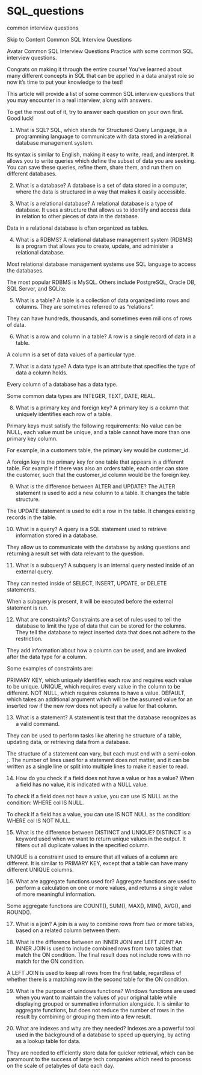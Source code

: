 # SQL_questions
common interview questions

Skip to Content
Common SQL Interview Questions

Avatar
Common SQL Interview Questions
Practice with some common SQL interview questions.

Congrats on making it through the entire course! You’ve learned about many different concepts in SQL that can be applied in a data analyst role so now it’s time to put your knowledge to the test!

This article will provide a list of some common SQL interview questions that you may encounter in a real interview, along with answers.

To get the most out of it, try to answer each question on your own first. Good luck!

1. What is SQL?
SQL, which stands for Structured Query Language, is a programming language to communicate with data stored in a relational database management system.

Its syntax is similar to English, making it easy to write, read, and interpret. It allows you to write queries which define the subset of data you are seeking. You can save these queries, refine them, share them, and run them on different databases.

2. What is a database?
A database is a set of data stored in a computer, where the data is structured in a way that makes it easily accessible.

3. What is a relational database?
A relational database is a type of database. It uses a structure that allows us to identify and access data in relation to other pieces of data in the database.

Data in a relational database is often organized as tables.

4. What is a RDBMS?
A relational database management system (RDBMS) is a program that allows you to create, update, and administer a relational database.

Most relational database management systems use SQL language to access the databases.

The most popular RDBMS is MySQL. Others include PostgreSQL, Oracle DB, SQL Server, and SQLite.

5. What is a table?
A table is a collection of data organized into rows and columns. They are sometimes referred to as “relations”.

They can have hundreds, thousands, and sometimes even millions of rows of data.

6. What is a row and column in a table?
A row is a single record of data in a table.

A column is a set of data values of a particular type.

7. What is a data type?
A data type is an attribute that specifies the type of data a column holds.

Every column of a database has a data type.

Some common data types are INTEGER, TEXT, DATE, REAL.

8. What is a primary key and foreign key?
A primary key is a column that uniquely identifies each row of a table.

Primary keys must satisfy the following requirements: No value can be NULL, each value must be unique, and a table cannot have more than one primary key column.

For example, in a customers table, the primary key would be customer_id.

A foreign key is the primary key for one table that appears in a different table. For example if there was also an orders table, each order can store the customer, such that the customer_id column would be the foreign key.

9. What is the difference between ALTER and UPDATE?
The ALTER statement is used to add a new column to a table. It changes the table structure.

The UPDATE statement is used to edit a row in the table. It changes existing records in the table.

10. What is a query?
A query is a SQL statement used to retrieve information stored in a database.

They allow us to communicate with the database by asking questions and returning a result set with data relevant to the question.

11. What is a subquery?
A subquery is an internal query nested inside of an external query.

They can nested inside of SELECT, INSERT, UPDATE, or DELETE statements.

When a subquery is present, it will be executed before the external statement is run.

12. What are constraints?
Constraints are a set of rules used to tell the database to limit the type of data that can be stored for the columns. They tell the database to reject inserted data that does not adhere to the restriction.

They add information about how a column can be used, and are invoked after the data type for a column.

Some examples of constraints are:

PRIMARY KEY, which uniquely identifies each row and requires each value to be unique. UNIQUE, which requires every value in the column to be different. NOT NULL, which requires columns to have a value. DEFAULT, which takes an additional argument which will be the assumed value for an inserted row if the new row does not specify a value for that column.

13. What is a statement?
A statement is text that the database recognizes as a valid command.

They can be used to perform tasks like altering he structure of a table, updating data, or retrieving data from a database.

The structure of a statement can vary, but each must end with a semi-colon ;. The number of lines used for a statement does not matter, and it can be written as a single line or split into multiple lines to make it easier to read.

14. How do you check if a field does not have a value or has a value?
When a field has no value, it is indicated with a NULL value.

To check if a field does not have a value, you can use IS NULL as the condition: WHERE col IS NULL.

To check if a field has a value, you can use IS NOT NULL as the condition: WHERE col IS NOT NULL.

15. What is the difference between DISTINCT and UNIQUE?
DISTINCT is a keyword used when we want to return unique values in the output. It filters out all duplicate values in the specified column.

UNIQUE is a constraint used to ensure that all values of a column are different. It is similar to PRIMARY KEY, except that a table can have many different UNIQUE columns.

16. What are aggregate functions used for?
Aggregate functions are used to perform a calculation on one or more values, and returns a single value of more meaningful information.

Some aggregate functions are COUNT(), SUM(), MAX(), MIN(), AVG(), and ROUND().

17. What is a join?
A join is a way to combine rows from two or more tables, based on a related column between them.

18. What is the difference between an INNER JOIN and LEFT JOIN?
An INNER JOIN is used to include combined rows from two tables that match the ON condition. The final result does not include rows with no match for the ON condition.

A LEFT JOIN is used to keep all rows from the first table, regardless of whether there is a matching row in the second table for the ON condition.

19. What is the purpose of windows functions?
Windows functions are used when you want to maintain the values of your original table while displaying grouped or summative information alongside. It is similar to aggregate functions, but does not reduce the number of rows in the result by combining or grouping them into a few result.

20. What are indexes and why are they needed?
Indexes are a powerful tool used in the background of a database to speed up querying, by acting as a lookup table for data.

They are needed to efficiently store data for quicker retrieval, which can be paramount to the success of large tech companies which need to process on the scale of petabytes of data each day.

